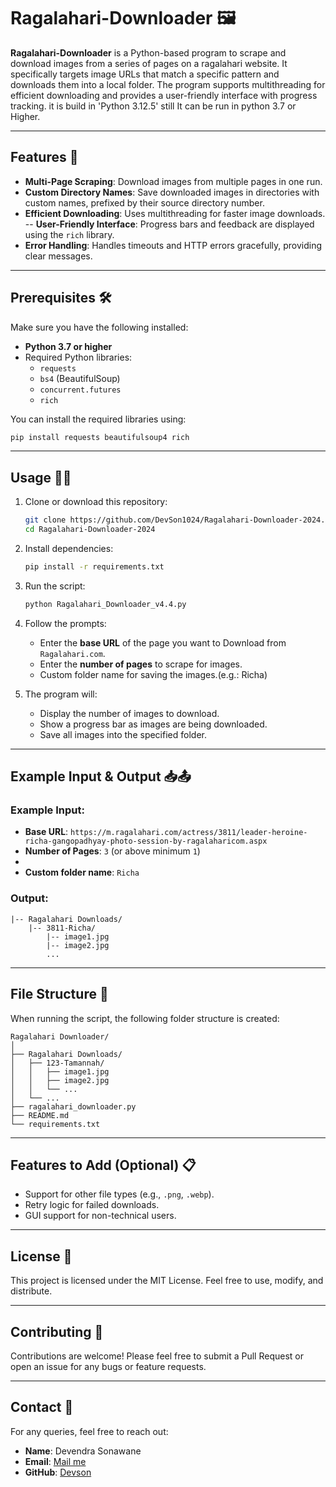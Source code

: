 
# Ragalahari-Downloader 🖼️

**Ragalahari-Downloader** is a Python-based program to scrape and download images from a series of pages on a ragalahari website. It specifically targets image URLs that match a specific pattern and downloads them into a local folder. The program supports multithreading for efficient downloading and provides a user-friendly interface with progress tracking. it is build in 'Python 3.12.5' still It can be run in python 3.7 or Higher.

---

## Features 🚀
- **Multi-Page Scraping**: Download images from multiple pages in one run.  
- **Custom Directory Names**: Save downloaded images in directories with custom names, prefixed by their source directory number.
- **Efficient Downloading**: Uses multithreading for faster image downloads.  
-- **User-Friendly Interface**: Progress bars and feedback are displayed using the `rich` library. 
- **Error Handling**: Handles timeouts and HTTP errors gracefully, providing clear messages.  

---

## Prerequisites 🛠️
Make sure you have the following installed:
- **Python 3.7 or higher**
- Required Python libraries:
  - `requests`
  - `bs4` (BeautifulSoup)
  - `concurrent.futures`
  - `rich`

You can install the required libraries using:
```bash
pip install requests beautifulsoup4 rich
```

---

## Usage 👩‍💻

1. Clone or download this repository:
   ```bash
   git clone https://github.com/DevSon1024/Ragalahari-Downloader-2024.git
   cd Ragalahari-Downloader-2024
   ```
   
2. Install dependencies:
   ```bash
   pip install -r requirements.txt
   ```

3. Run the script:
   ```bash
   python Ragalahari_Downloader_v4.4.py
   ```

3. Follow the prompts:
   - Enter the **base URL** of the page you want to Download from `Ragalahari.com`.
   - Enter the **number of pages** to scrape for images.
   - Custom folder name for saving the images.(e.g.: Richa)

4. The program will:
   - Display the number of images to download.
   - Show a progress bar as images are being downloaded.
   - Save all images into the specified folder.

---

## Example Input & Output 📥📤

### Example Input:
- **Base URL**: `https://m.ragalahari.com/actress/3811/leader-heroine-richa-gangopadhyay-photo-session-by-ragalaharicom.aspx`
- **Number of Pages**: `3` (or above minimum `1`)
- 
- **Custom folder name**: `Richa`
### Output:
```
|-- Ragalahari Downloads/
    |-- 3811-Richa/
        |-- image1.jpg
        |-- image2.jpg
        ...
```

---

## File Structure 📂

When running the script, the following folder structure is created:

```
Ragalahari Downloader/
│
├── Ragalahari Downloads/
│   ├── 123-Tamannah/
│   │   ├── image1.jpg
│   │   ├── image2.jpg
│   │   └── ...
│   └── ...
├── ragalahari_downloader.py
├── README.md
└── requirements.txt
```

---

## Features to Add (Optional) 📋
- Support for other file types (e.g., `.png`, `.webp`).
- Retry logic for failed downloads.
- GUI support for non-technical users.

---

## License 📜
This project is licensed under the MIT License. Feel free to use, modify, and distribute.

---

## Contributing 🙌
Contributions are welcome! Please feel free to submit a Pull Request or open an issue for any bugs or feature requests.

---

## Contact 📧
For any queries, feel free to reach out:
- **Name**: Devendra Sonawane
- **Email**: [Mail me](mailto:dpsonawane789@gmail.com)
- **GitHub**: [Devson](https://github.com/DevSon1024)

